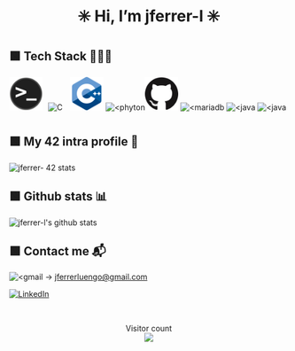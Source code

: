 <h1 align="center"> ✳️ Hi, I’m jferrer-l ✳️ </h1>

## 🟩 Tech Stack 👨🏻‍💻

<img src="https://raw.githubusercontent.com/github/explore/80688e429a7d4ef2fca1e82350fe8e3517d3494d/topics/terminal/terminal.png" alt="git" width="60" height="60"/><img style="margin: 10px" src="https://profilinator.rishav.dev/skills-assets/c-original.svg" alt="C" height="60" /> <img src="https://raw.githubusercontent.com/devicons/devicon/master/icons/cplusplus/cplusplus-original.svg" alt="cplusplus" width="60" height="60"/>
<img src="https://camo.githubusercontent.com/64b1f535115add5713c419514a1bb8e76aeafbc2e9b6b91c00ddfd697713bbb0/68747470733a2f2f63646e2e6a7364656c6976722e6e65742f6e706d2f4070726f6772616d6d696e672d6c616e6775616765732d6c6f676f732f707974686f6e40302e302e302f707974686f6e5f323536783235362e706e67" alt="<phyton" width="60" height="60"/><img src="https://raw.githubusercontent.com/github/explore/78df643247d429f6cc873026c0622819ad797942/topics/github/github.png" alt="<GitHub" width="60" height="60"/>
<img src="https://user-images.githubusercontent.com/64914665/201990802-07bac053-9905-4300-b599-7ddc31b28b6a.png" alt="<mariadb" width="60" height="60"/>
<img src="https://user-images.githubusercontent.com/64914665/201991471-1517e4d0-e37b-4ae6-9116-e9f9d0d0eb5b.png" alt="<java" width="60" height="60"/>
<img src="https://user-images.githubusercontent.com/64914665/201995096-746734bd-2eaa-4419-9735-a84b66ec5f1b.png" alt="<java" width="60" height="60"/>

## 🟩 My 42 intra profile 👾

![jferrer- 42 stats](https://badge42.vercel.app/api/v2/cl6c57pgb000609mczjgb8q5s/stats?cursusId=21&coalitionId=206)

## 🟩 Github stats 📊

![jferrer-l's github stats](https://github-readme-stats.vercel.app/api?username=jferrer-l&show_icons=true&hide_border=true&theme=merko)


## 🟩 Contact me 📬

<img src="https://user-images.githubusercontent.com/64914665/201991602-c789bc73-bf2f-4740-be75-d1c3e696f78b.png" alt="<gmail" width="15" height="15"/> → jferrerluengo@gmail.com 

[![LinkedIn](https://img.shields.io/badge/linkedin-%230077B5.svg?style=for-the-badge&logo=linkedin&logoColor=white)](https://www.linkedin.com/in/jaime-ferrer-luengo/)

<br>
<p align="center"> 
  Visitor count<br>
  <img src="https://profile-counter.glitch.me/jferrer-l/count.svg" />
</p>
